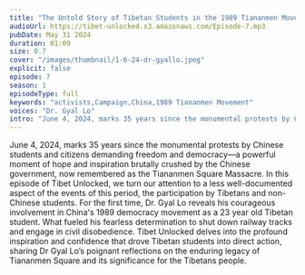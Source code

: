 ```yaml
---
title: "The Untold Story of Tibetan Students in the 1989 Tiananmen Movement"
audioUrl: https://tibet-unlocked.s3.amazonaws.com/Episode-7.mp3
pubDate: May 31 2024
duration: 01:09
size: 0.7
cover: "/images/thumbnail/1-6-24-dr-gyallo.jpeg"
explicit: false
episode: 7
season: 1
episodeType: full
keywords: "activists,Campaign,China,1989 Tiananmen Movement"
voices: "Dr. Gyal Lo"
intro: "June 4, 2024, marks 35 years since the monumental protests by Chinese students and citizens demanding freedom and democracy—a powerful moment of hope and inspiration brutally crushed by the Chinese government, now remembered as the Tiananmen Square Massacre. In this episode of Tibet Unlocked, we turn our attention to a less well-documented aspect of the events of this period, the participation by Tibetans and non-Chinese students. For the first time, Dr. Gyal Lo reveals his courageous involvement in China's 1989 democracy movement as a 23 year old Tibetan student. What fueled his fearless determination to shut down railway tracks and engage in civil disobedience. Tibet Unlocked delves into the profound inspiration and confidence that drove Tibetan students into direct action, sharing Dr Gyal Lo’s poignant reflections on the enduring legacy of Tiananmen Square and its significance for the Tibetans people."
---
```

June 4, 2024, marks 35 years since the monumental protests by Chinese students and citizens demanding freedom and democracy—a powerful moment of hope and inspiration brutally crushed by the Chinese government, now remembered as the Tiananmen Square Massacre.
In this episode of Tibet Unlocked, we turn our attention to a less well-documented aspect of the events of this period, the participation by Tibetans and non-Chinese students. 
For the first time, Dr. Gyal Lo reveals his courageous involvement in China's 1989 democracy movement as a 23 year old Tibetan student. What fueled his fearless determination to shut down railway tracks and engage in civil disobedience. Tibet Unlocked delves into the profound inspiration and confidence that drove Tibetan students into direct action, sharing Dr Gyal Lo’s poignant reflections on the enduring legacy of Tiananmen Square and its significance for the Tibetans people.